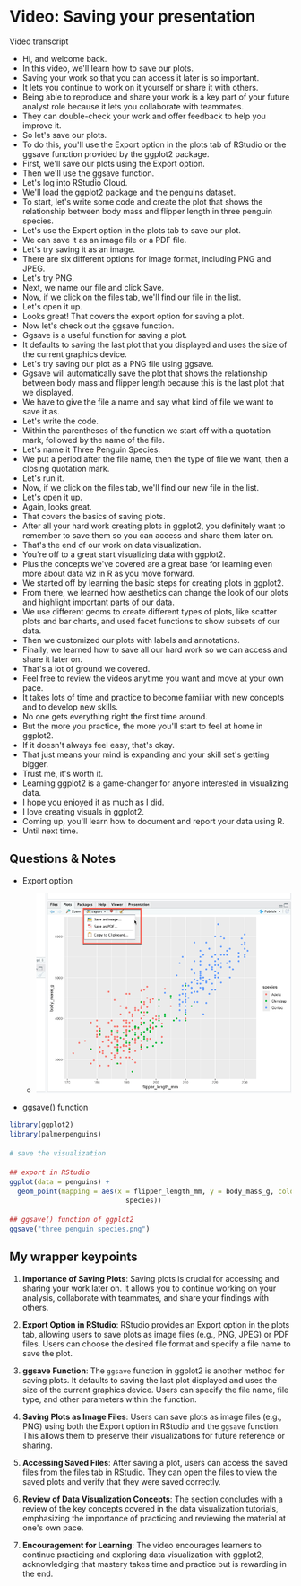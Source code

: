 # Video: Saving your presentation

Video transcript

- Hi, and welcome back.
- In this video, we'll learn how to save our plots.
- Saving your work so that you can access it later is so important.
- It lets you continue to work on it yourself or share it with others.
- Being able to reproduce and share your work is a key part of your future analyst role because it lets you collaborate with teammates.
- They can double-check your work and offer feedback to help you improve it.
- So let's save our plots.
- To do this, you'll use the Export option in the plots tab of RStudio or the ggsave function provided by the ggplot2 package.
- First, we'll save our plots using the Export option.
- Then we'll use the ggsave function.
- Let's log into RStudio Cloud.
- We'll load the ggplot2 package and the penguins dataset.
- To start, let's write some code and create the plot that shows the relationship between body mass and flipper length in three penguin species.
- Let's use the Export option in the plots tab to save our plot.
- We can save it as an image file or a PDF file.
- Let's try saving it as an image.
- There are six different options for image format, including PNG and JPEG.
- Let's try PNG.
- Next, we name our file and click Save.
- Now, if we click on the files tab, we'll find our file in the list.
- Let's open it up.
- Looks great! That covers the export option for saving a plot.
- Now let's check out the ggsave function.
- Ggsave is a useful function for saving a plot.
- It defaults to saving the last plot that you displayed and uses the size of the current graphics device.
- Let's try saving our plot as a PNG file using ggsave.
- Ggsave will automatically save the plot that shows the relationship between body mass and flipper length because this is the last plot that we displayed.
- We have to give the file a name and say what kind of file we want to save it as.
- Let's write the code.
- Within the parentheses of the function we start off with a quotation mark, followed by the name of the file.
- Let's name it Three Penguin Species.
- We put a period after the file name, then the type of file we want, then a closing quotation mark.
- Let's run it.
- Now, if we click on the files tab, we'll find our new file in the list.
- Let's open it up.
- Again, looks great.
- That covers the basics of saving plots.
- After all your hard work creating plots in ggplot2, you definitely want to remember to save them so you can access and share them later on.
- That's the end of our work on data visualization.
- You're off to a great start visualizing data with ggplot2.
- Plus the concepts we've covered are a great base for learning even more about data viz in R as you move forward.
- We started off by learning the basic steps for creating plots in ggplot2.
- From there, we learned how aesthetics can change the look of our plots and highlight important parts of our data.
- We use different geoms to create different types of plots, like scatter plots and bar charts, and used facet functions to show subsets of our data.
- Then we customized our plots with labels and annotations.
- Finally, we learned how to save all our hard work so we can access and share it later on.
- That's a lot of ground we covered.
- Feel free to review the videos anytime you want and move at your own pace.
- It takes lots of time and practice to become familiar with new concepts and to develop new skills.
- No one gets everything right the first time around.
- But the more you practice, the more you'll start to feel at home in ggplot2.
- If it doesn't always feel easy, that's okay.
- That just means your mind is expanding and your skill set's getting bigger.
- Trust me, it's worth it.
- Learning ggplot2 is a game-changer for anyone interested in visualizing data.
- I hope you enjoyed it as much as I did.
- I love creating visuals in ggplot2.
- Coming up, you'll learn how to document and report your data using R.
- Until next time.

## Questions & Notes

- Export option
  - ![x](./resources/img-2_export.png)

- ggsave() function

```r
library(ggplot2)
library(palmerpenguins)

# save the visualization

## export in RStudio
ggplot(data = penguins) +
  geom_point(mapping = aes(x = flipper_length_mm, y = body_mass_g, color =
                             species))

## ggsave() function of ggplot2
ggsave("three penguin species.png")
```

## My wrapper keypoints

1. **Importance of Saving Plots**: Saving plots is crucial for accessing and sharing your work later on. It allows you to continue working on your analysis, collaborate with teammates, and share your findings with others.

2. **Export Option in RStudio**: RStudio provides an Export option in the plots tab, allowing users to save plots as image files (e.g., PNG, JPEG) or PDF files. Users can choose the desired file format and specify a file name to save the plot.

3. **ggsave Function**: The `ggsave` function in ggplot2 is another method for saving plots. It defaults to saving the last plot displayed and uses the size of the current graphics device. Users can specify the file name, file type, and other parameters within the function.

4. **Saving Plots as Image Files**: Users can save plots as image files (e.g., PNG) using both the Export option in RStudio and the `ggsave` function. This allows them to preserve their visualizations for future reference or sharing.

5. **Accessing Saved Files**: After saving a plot, users can access the saved files from the files tab in RStudio. They can open the files to view the saved plots and verify that they were saved correctly.

6. **Review of Data Visualization Concepts**: The section concludes with a review of the key concepts covered in the data visualization tutorials, emphasizing the importance of practicing and reviewing the material at one's own pace.

7. **Encouragement for Learning**: The video encourages learners to continue practicing and exploring data visualization with ggplot2, acknowledging that mastery takes time and practice but is rewarding in the end.
